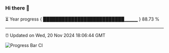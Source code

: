 ### Hi there 👋

⏳ Year progress { ██████████████████████████▁▁▁▁ } 88.73 %

---

⏰ Updated on Wed, 20 Nov 2024 18:06:44 GMT

![Progress Bar CI](https://github.com/liununu/liununu/workflows/Progress%20Bar%20CI/badge.svg)
